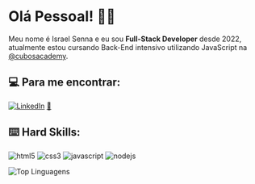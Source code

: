 # Olá Pessoal! 🙋‍♂️

Meu nome é Israel Senna e eu sou **Full-Stack Developer** desde 2022, atualmente estou cursando Back-End intensivo utilizando JavaScript na [@cubosacademy](https://cubos.academy/).

## 💻 Para me encontrar:
[![LinkedIn](https://img.shields.io/badge/LinkedIn-0077B5?style=for-the-badge&logo=linkedin&logoColor=white)](https://www.linkedin.com/in/israel-senna-dev/)
<a href="mailto:">📩</a>

## ⌨️ Hard Skills:
![html5](https://img.shields.io/badge/HTML5-E34F26?style=for-the-badge&logo=html5&logoColor=white)
![css3](https://img.shields.io/badge/CSS3-1572B6?style=for-the-badge&logo=CSS3&logoColor=white)
![javascript](https://img.shields.io/badge/JavaScript-323330?style=for-the-badge&logo=javascript&logoColor=F7DF1E)
![nodejs](https://img.shields.io/badge/Node%20js-339933?style=for-the-badge&logo=nodedotjs&logoColor=white)

![Top Linguagens](https://github-readme-stats.vercel.app/api/top-langs/?username=israelsenna&theme=tokyonight&custom_title=Top%20%Linguagens)
